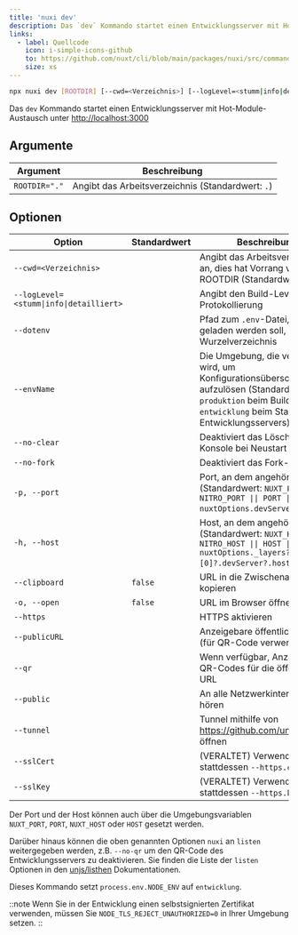 ```yaml
---
title: 'nuxi dev'
description: Das `dev` Kommando startet einen Entwicklungsserver mit Hot-Module-Austausch unter [http://localhost:3000](http://localhost:3000)
links:
  - label: Quellcode
    icon: i-simple-icons-github
    to: https://github.com/nuxt/cli/blob/main/packages/nuxi/src/commands/dev.ts
    size: xs
---
```


<!--dev-cmd-->
```bash [Terminal]
npx nuxi dev [ROOTDIR] [--cwd=<Verzeichnis>] [--logLevel=<stumm|info|detailliert>] [--dotenv] [--envName] [--no-clear] [--no-fork] [-p, --port] [-h, --host] [--clipboard] [-o, --open] [--https] [--publicURL] [--qr] [--public] [--tunnel] [--sslCert] [--sslKey]
```
<!--/dev-cmd-->

Das `dev` Kommando startet einen Entwicklungsserver mit Hot-Module-Austausch unter [http://localhost:3000](http://localhost:3000)

## Argumente

<!--dev-args-->
Argument | Beschreibung
--- | ---
`ROOTDIR="."` | Angibt das Arbeitsverzeichnis (Standardwert: `.`)
<!--/dev-args-->

## Optionen

<!--dev-opts-->
Option | Standardwert | Beschreibung
--- | --- | ---
`--cwd=<Verzeichnis>` |  | Angibt das Arbeitsverzeichnis an, dies hat Vorrang vor ROOTDIR (Standardwert: `.`)
`--logLevel=<stumm\|info\|detailliert>` |  | Angibt den Build-Level der Protokollierung
`--dotenv` |  | Pfad zum `.env`-Datei, die geladen werden soll, relativ zum Wurzelverzeichnis
`--envName` |  | Die Umgebung, die verwendet wird, um Konfigurationsüberschreitungen aufzulösen (Standard ist `produktion` beim Builden und `entwicklung` beim Starten des Entwicklungsservers)
`--no-clear` |  | Deaktiviert das Löschen des Konsole bei Neustart
`--no-fork` |  | Deaktiviert das Fork-Modus
`-p, --port` |  | Port, an dem angehört wird (Standardwert: `NUXT_PORT \|\| NITRO_PORT \|\| PORT \|\| nuxtOptions.devServer.port`)
`-h, --host` |  | Host, an dem angehört wird (Standardwert: `NUXT_HOST \|\| NITRO_HOST \|\| HOST \|\| nuxtOptions._layers?.[0]?.devServer?.host`)
`--clipboard` | `false` | URL in die Zwischenablage kopieren
`-o, --open` | `false` | URL im Browser öffnen
`--https` |  | HTTPS aktivieren
`--publicURL` |  | Anzeigebare öffentliche URL (für QR-Code verwendet)
`--qr` |  | Wenn verfügbar, Anzeige des QR-Codes für die öffentliche URL
`--public` |  | An alle Netzwerkinterfaces hören
`--tunnel` |  | Tunnel mithilfe von https://github.com/unjs/untun öffnen
`--sslCert` |  | (VERALTET) Verwenden Sie stattdessen `--https.cert`.
`--sslKey` |  | (VERALTET) Verwenden Sie stattdessen `--https.key`.
<!--/dev-opts-->

Der Port und der Host können auch über die Umgebungsvariablen `NUXT_PORT`, `PORT`, `NUXT_HOST` oder `HOST` gesetzt werden.

Darüber hinaus können die oben genannten Optionen `nuxi` an `listen` weitergegeben werden, z.B. `--no-qr` um den QR-Code des Entwicklungsservers zu deaktivieren. Sie finden die Liste der `listen` Optionen in den [unjs/listhen](https://github.com/unjs/listhen) Dokumentationen.

Dieses Kommando setzt `process.env.NODE_ENV` auf `entwicklung`.

::note
Wenn Sie in der Entwicklung einen selbstsignierten Zertifikat verwenden, müssen Sie `NODE_TLS_REJECT_UNAUTHORIZED=0` in Ihrer Umgebung setzen.
::